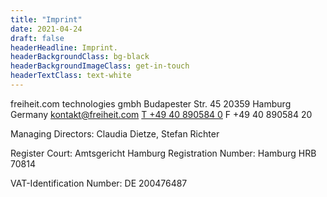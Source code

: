 ```yaml
---
title: "Imprint"
date: 2021-04-24
draft: false
headerHeadline: Imprint.
headerBackgroundClass: bg-black
headerBackgroundImageClass: get-in-touch
headerTextClass: text-white
---
```


freiheit.com technologies gmbh
Budapester Str. 45
20359 Hamburg
Germany
kontakt@freiheit.com
<a href="tel:0049408905840">T +49 40 890584 0</a>
F +49 40 890584 20

Managing Directors:
Claudia Dietze, Stefan Richter

Register Court: Amtsgericht Hamburg
Registration Number: Hamburg HRB 70814

VAT-Identification Number:
DE 200476487
